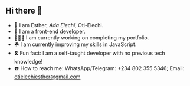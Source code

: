 ## Hi there 👋

- 🌹 I am Esther, _Ada Elechi_, Oti-Elechi.
- 🔗 I am a front-end developer.
- 👩🏾‍💻 I am currently working on completing my portfolio.
- ☘️ I am currently improving my skills in JavaScript.
- 🎗️ Fun fact: I am a self-taught developer with no previous tech knowledge!
- ☎️ How to reach me: WhatsApp/Telegram: +234 802 355 5346; Email: otielechiesther@gmail.com

<!--
**adaelechi/ADAELECHI** is a ✨ _special_ ✨ repository because its `README.md` (this file) appears on your GitHub profile.

Here are some ideas to get you started:

- 🔭 I’m currently working on ...
- 🌱 I’m currently learning ...
- 👯 I’m looking to collaborate on ...
- 🤔 I’m looking for help with ...
- 💬 Ask me about ...
- 📫 How to reach me: ...
- 😄 Pronouns: ...
- ⚡ Fun fact: ...
-->
